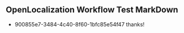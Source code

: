 ## OpenLocalization Workflow Test MarkDown
* 900855e7-3484-4c40-8f60-1bfc85e54f47 thanks!

<!--HONumber=Jul16_HO2-->


